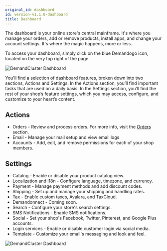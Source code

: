 ```yaml
---
original_id: dashboard
id: version-v1.1.0-dashboard
title: Dashboard
---
```


The dashboard is your online store's central mainframe. It's where you manage your orders, add or remove products, install apps, and change your account settings. It's where the magic happens, more or less.

To access your dashboard, simply click on the blue Demandogo icon, located on the very top right of the page.

![](/assets/admin-dashboard-panel-home.png "DemandCluster Dashboard")

You'll find a selection of dashboard features, broken down into two sections, Actions and Settings. In the Actions section, you’ll find important tasks that are used on a daily basis. In the Settings section, you’ll find the rest of your shop’s feature settings, which you may access, configure, and customize to your heart’s content.

## Actions

- Orders - Review and process orders. For more info, visit the [Orders](https://reactioncommerce.com/docs/master/orders) section.
- Email - Manage your mail setup and view email logs.
- Accounts - Add, edit, and remove permissions for each of your shop members.

## Settings

- Catalog - Enable or disable your product catalog view.
- Localization and i18n - Configure language, timezone, and currency.
- Payment - Manage payment methods and add discount codes.
- Shipping - Set up and manage your shipping and handling rates.
- Tax - Enable custom taxes, Avalara, and TaxCloud.
- Demandonnect - Coming soon.
- Search - Configure your store's search settings.
- SMS Notifications - Enable SMS notifications.
- Social - Set your shop's Facebook, Twitter, Pinterest, and Google Plus accounts.
- Login services - Enable or disable customer login via social media.
- Template - Customize your email's messaging and look and feel.

![](/assets/admin-dashboard-page-4.png "DemandCluster Dashboard")
